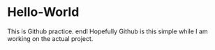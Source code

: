 # Hello-World
This is Github practice. endl
Hopefully Github is this simple while I am working on the actual project.
